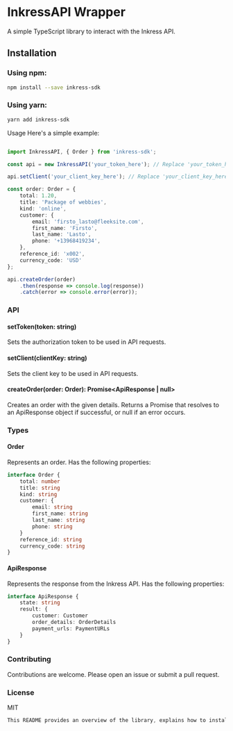 # InkressAPI Wrapper

A simple TypeScript library to interact with the Inkress API.

## Installation

### Using npm:

```bash
npm install --save inkress-sdk
```

### Using yarn:

```bash
yarn add inkress-sdk
```

Usage
Here's a simple example:
```typescript

import InkressAPI, { Order } from 'inkress-sdk';

const api = new InkressAPI('your_token_here'); // Replace 'your_token_here' with your actual token

api.setClient('your_client_key_here'); // Replace 'your_client_key_here' with your actual client_key

const order: Order = {
    total: 1.20,
    title: 'Package of webbies',
    kind: 'online',
    customer: {
        email: 'firsto_lasto@fleeksite.com',
        first_name: 'Firsto',
        last_name: 'Lasto',
        phone: '+13968419234',
    },
    reference_id: 'x002',
    currency_code: 'USD'
};

api.createOrder(order)
    .then(response => console.log(response))
    .catch(error => console.error(error));
```

### API
#### setToken(token: string)
Sets the authorization token to be used in API requests.

#### setClient(clientKey: string)
Sets the client key to be used in API requests.

#### createOrder(order: Order): Promise<ApiResponse | null>
Creates an order with the given details. Returns a Promise that resolves to an ApiResponse object if successful, or null if an error occurs.


### Types

#### Order
Represents an order. Has the following properties:
```typescript
interface Order {
    total: number
    title: string
    kind: string
    customer: {
        email: string
        first_name: string
        last_name: string
        phone: string
    }
    reference_id: string
    currency_code: string
}
```

#### ApiResponse
Represents the response from the Inkress API. Has the following properties:
```typescript
interface ApiResponse {
    state: string
    result: {
        customer: Customer
        order_details: OrderDetails
        payment_urls: PaymentURLs
    }
}
```

### Contributing
Contributions are welcome. Please open an issue or submit a pull request.

### License
MIT

```csharp
This README provides an overview of the library, explains how to install it, provides an example usage, documents the API and the types used, and invites contributions. You can add, remove, or modify sections based on the specific needs of your project.
```
